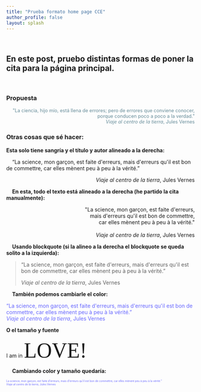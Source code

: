 ```yaml
---
title: "Prueba formato home page CCE"
author_profile: false
layout: splash
---
```

&nbsp;
&nbsp;
## En este post, pruebo distintas formas de poner la cita para la página principal. 

&nbsp; 
&nbsp; 
### Propuesta


 <div style="text-align: right;color:#668c99; font-size:0.9em;">"La ciencia, hijo mío, está llena de errores; pero de errores que conviene conocer, porque conducen poco a poco a la verdad."<br>
 <i>Viaje al centro de la tierra</i>, Jules Vernes</div>

### Otras cosas que sé hacer:


**Esta solo tiene sangría y el título y autor alineado a la derecha:**

&nbsp;&nbsp;&nbsp;&nbsp;“La science, mon garçon, est faite d'erreurs, mais d'erreurs qu'il est bon de commettre, car elles mènent peu à peu à la vérité.”
<div style="text-align: right"> <i>Viaje al centro de la tierra</i>, Jules Vernes</div>

&nbsp; 
&nbsp; 
**En esta, todo el texto está alineado a la derecha (he partido la cita manualmente):**

<div style="text-align: right">"La science, mon garçon, est faite d'erreurs, <br>  mais d'erreurs qu'il est bon de commettre, <br>  car elles mènent peu à peu à la vérité."<br><br><i> Viaje al centro de la tierra</i>, Jules Vernes </div>

&nbsp; 
&nbsp; 
**Usando blockquote (si la alineo a la derecha el blockquote se queda solito a la izquierda):**

> “La science, mon garçon, est faite d'erreurs, mais d'erreurs qu'il est bon de commettre, car elles mènent peu à peu à la vérité.”
>
> *Viaje al centro de la tierra*, Jules Vernes

&nbsp; 
&nbsp; 
**También podemos cambiarle el color:**

<span style="color:#6666ff"> “La science, mon garçon, est faite d'erreurs, mais d'erreurs qu'il est bon de commettre, car elles mènent peu à peu à la vérité.”<br>
*Viaje al centro de la tierra*, Jules Vernes</span>

**O el tamaño y fuente**

I am in <span style="font-family:Papyrus; font-size:4em;">LOVE!</span>

&nbsp; 
&nbsp; 
**Cambiando color y tamaño quedaría:**

<span style="color:#6666ff; font-size:0.5em;">La science, mon garçon, est faite d'erreurs, mais d'erreurs qu'il est bon de commettre, car elles mènent peu à peu à la vérité.”<br>
*Viaje al centro de la tierra*, Jules Vernes</span>

  
